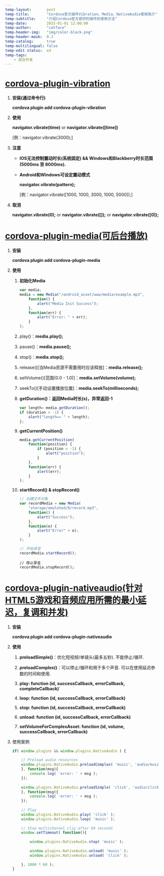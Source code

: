```yaml
---
temp-layout:       post
temp-title:        "Cordova官方插件Vibration、Media、NativeAudio使用简介"
temp-subtitle:     "介绍Cordova官方提供的插件的使用方法"
temp-date:         2015-01-01 12:00:00
temp-author:       "catface"
temp-header-img:   "img/color-black.png"
temp-header-mask:  0.3
temp-catalog:      true
temp-multilingual: false
temp-edit status:  ed
temp-tags:
    - 混合开发
---
```


# <a target="_blank" href="http://cordova.apache.org/docs/en/latest/reference/cordova-plugin-vibration/index.html">**cordova-plugin-vibration**</a>

1. **安装(通过命令行)**
	
	**cordova plugin add cordova-plugin-vibration**

2. **使用**

	**navigator.vibrate(time)** or **navigator.vibrate([time])**

	[例：navigator.vibrate(3000);]

3. **注意**

	- **IOS无法控制震动时长(系统固定) && Windows和Blackberry时长范围(5000ms 至 8000ms).**

	- **Android和Windows可设定震动模式**

		**navigator.vibrate(pattern);**
		
		[例：navigator.vibrate([1000, 1000, 3000, 1000, 5000]);]

4. **取消**

	**navigator.vibrate(0);** or **navigator.vibrate([]);** or **navigator.vibrate([0]);**

# <a target="_blank" href="http://cordova.apache.org/docs/en/latest/reference/cordova-plugin-media/index.html">**cordova-plugin-media(可后台播放)**</a>

1. **安装**

	**cordova plugin add cordova-plugin-media**

2. **使用**

	1. **初始化Media**

		```js
		var media;
		media = new Media("/android_asset/www/media/example.mp3", 
			function() {
				alert("Media Init Success");
			}, 
			function(err) {
				alert("Error: " + err);
			}
		);
		```

	2. play()：**media.play();**

	3. pause()：**media.pause();**

	4. stop()：**media.stop();**

	5. release()[当Media资源不需要用时应该释放]：**media.release();**

	6. setVolume()[范围(0.0 - 1.0)]：**media.setVolume(volume);**

	7. seekTo()[手动设置播放位置]：**media.seekTo(milliseconds);**

	8. **getDuration()：返回Media时长(s)，异常返回-1**

		```js
		var length= media.getDuration();
		if (duration > -1) {
			alert("length== " + length);
		};
		```

	9. **getCurrentPosition()**

		```js
		media.getCurrentPosition(
			function(position) {
				if (position > -1) {
					alert("position");
				}
			}, 
			function(err) {
				alert(err);
			}
		);
		```

	10. **startRecord() & stopRecord()**

		```js
		// 创建文件对象
		var recordMedia = new Media(
			"storage/emulated/0/record.mp3", 
			function() {
				alert("Success");
			}, 
			function(e) {
				alert("Error" + e);
			}
		);
		
		// 开始录音
		recordMedia.startRecord();
		```

		```
		// 停止录音
		recordMedia.stopRecord();
		```

# <a target="_blank" href="https://www.npmjs.com/package/cordova-plugin-nativeaudio#roadmap">**cordova-plugin-nativeaudio(针对HTML5游戏和音频应用所需的最小延迟，复调和并发)**</a>

1. **安装**

	**cordova plugin add cordova-plugin-nativeaudio**
	

2. **使用**

	1. **preloadSimple()**：优化短视频/单镜头(最多五秒). 不能停止/循环.
	
	2. **preloadComplex()**：可以停止/循环和用于多个声音. 可以在使用延迟参数的时间和使用.

	3. **play: function (id, successCallback, errorCallback, completeCallback)`**

	4. **loop: function (id, successCallback, errorCallback)**

	5. **stop: function (id, successCallback, errorCallback)**

	6. **unload: function (id, successCallback, errorCallback)**
	
	7. **setVolumeForComplexAsset: function (id, volume, successCallback, errorCallback)**

3. 使用案例

	```js
	if( window.plugins && window.plugins.NativeAudio ) {
		
		// Preload audio resources 
		window.plugins.NativeAudio.preloadComplex( 'music', 'audio/music.mp3', 1, 1, 0, function(msg){
		}, function(msg){
			console.log( 'error: ' + msg );
		});
		
		window.plugins.NativeAudio.preloadSimple( 'click', 'audio/click.mp3', function(msg){
		}, function(msg){
			console.log( 'error: ' + msg );
		});
	 
		// Play 
		window.plugins.NativeAudio.play( 'click' );
		window.plugins.NativeAudio.loop( 'music' );
	 
		// Stop multichannel clip after 60 seconds 
		window.setTimeout( function(){
	 
			window.plugins.NativeAudio.stop( 'music' );
				
			window.plugins.NativeAudio.unload( 'music' );
			window.plugins.NativeAudio.unload( 'click' );
	 
		}, 1000 * 60 );
	}
	```